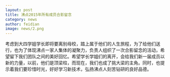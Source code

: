 ```yaml
---
layout: post
title: 沸点2015年所有成员合影留念
category: news
author: feidian
image: news/2.png
---
```


考虑到大四学姐学长即将要离别母校，踏上属于他们的人生旅程，为了给他们送行，也为了体现沸点一家人集体的凝聚力，负责人组织了一次合影留念的活动，希望留下我们团队之间的美好回忆。希望学长学姐们的离开，会给我们新一届成员以新的力量，以前，他们是顶梁柱，而现在，我们也成了挑大梁的主角。同时，也提示着我们要珍惜时光，好好学习新技术，弘扬沸点人刻苦钻研的良好品德。